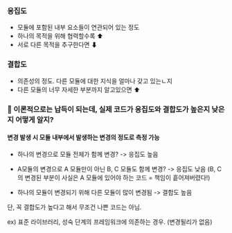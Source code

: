 ### 응집도
- 모듈에 포함된 내부 요소들이 연관되어 있는 정도
- 하나의 목적을 위해 협력할수록 ⬆
- 서로 다른 목적을 추구한다면 ⬇

### 결합도
- 의존성의 정도. 다른 모듈에 대한 지식을 얼마나 갖고 있는ㄴ지
- 다른 모듈의 너무 자세한 부분까지 알고있으면 ⬆

### 🤔 이론적으로는 납득이 되는데, 실제 코드가 응집도와 결합도가 높은지 낮은지 어떻게 알지?

#### 변경 발생 시 모듈 내부에서 발생하는 변경의 정도로 측정 가능

- 하나의 변경으로 모듈 전체가 함께 변경? -> 응집도 높음 

- A모듈의 변경으로 A 모듈만이 아닌 B, C 모듈도 함께 변경? -> 응집도 낮음
  (B, C의 변경된 부분이 사실은 A 모듈에 있어야 하는 코드 = 책임이 흩어져버렸다!)
- 하나의 모듈이 변경되기 위해 다른 모듈이 많이 변경됨 -> 결합도 높음

단, 꼭 결합도가 높다고 해서 무조건 나쁜 코드는 아님.

ex) 표준 라이브러리, 성숙 단계의 프레임워크에 의존하는 경우. (변경될리가 없음)

